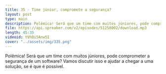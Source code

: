 ```yaml
---
title: 35 - Time júnior, compromete a segurança?
layout: post
type: main
description: Polêmica! Será que um time com muitos júniores, pode comprometer a segurança de um software? Vamos discutir isso e ajudar a chegar a uma solução, se é que é possível.
file: https://api.spreaker.com/v2/episodes/51258002/download.mp3
length: 45:35
videoid: tVhDi5Anw5I
cover: "../assets/img/335.png"
---
```


Polêmica! Será que um time com muitos júniores, pode comprometer a segurança de um software? Vamos discutir isso e ajudar a chegar a uma solução, se é que é possível.